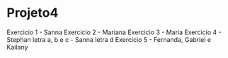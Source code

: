 # Projeto4

Exercicio 1 - Sanna
Exercicio 2 - Mariana
Exercicio 3 - Maria
Exercicio 4 - Stephan letra a, b e c - Sanna letra d
Exercicio 5 - Fernanda, Gabriel e Kailany